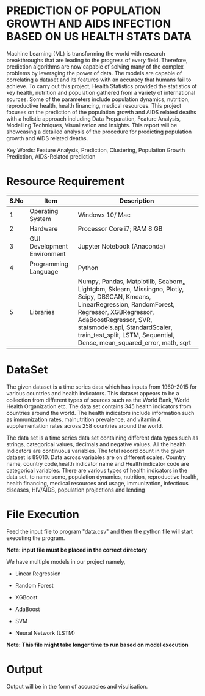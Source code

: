 
# PREDICTION OF POPULATION GROWTH AND AIDS INFECTION BASED ON US HEALTH STATS DATA

Machine Learning (ML) is transforming the world with research breakthroughs that are leading to the
progress of every field. Therefore, prediction algorithms are now capable of solving many of the complex
problems by leveraging the power of data. The models are capable of correlating a dataset and its features
with an accuracy that humans fail to achieve. To carry out this project, Health Statistics provided the
statistics of key health, nutrition and population gathered from a variety of international sources. Some of
the parameters include population dynamics, nutrition, reproductive health, health financing, medical
resources. This project focuses on the prediction of the population growth and AIDS related deaths with a
holistic approach including Data Preparation, Feature Analysis, Modelling Techniques, Visualization and
Insights. This report will be showcasing a detailed analysis of the procedure for predicting population
growth and AIDS related deaths.


Key Words: Feature Analysis, Prediction, Clustering, Population Growth Prediction, AIDS-Related
prediction

# Resource Requirement
| S.No 	| Item                        	| Description                                                                                                                                                                                                                                                                                   	|
|------	|-----------------------------	|-----------------------------------------------------------------------------------------------------------------------------------------------------------------------------------------------------------------------------------------------------------------------------------------------	|
| 1    	| Operating System            	| Windows 10/ Mac                                                                                                                                                                                                                                                                               	|
| 2    	| Hardware                    	| Processor Core i7; RAM 8 GB                                                                                                                                                                                                                                                                   	|
| 3    	| GUI Development Environment 	| Jupyter Notebook (Anaconda)                                                                                                                                                                                                                                                                   	|
| 4    	| Programming Language        	| Python                                                                                                                                                                                                                                                                                        	|
| 5    	| Libraries                   	| Numpy, Pandas, Matplotlib, Seaborn,, Lightgbm, Sklearn, Missingno, Plotly, Scipy, DBSCAN, Kmeans, LinearRegression, RandomForest, Regressor, XGBRegressor, AdaBoostRegressor, SVR, statsmodels.api, StandardScaler, train_test_split, LSTM, Sequential, Dense, mean_squared_error, math, sqrt 	|

# DataSet

The given dataset is a time series data which has inputs from 1960-2015 for various countries and
health indicators. This dataset appears to be a collection from different types of sources such as the World
Bank, World Health Organization etc. The data set contains 345 health indicators from countries around
the world. The health indicators include information such as immunization rates, malnutrition prevalence,
and vitamin A supplementation rates across 258 countries around the world.

The data set is a time series data set containing different data types such as strings, categorical values,
decimals and negative values. 
All the health Indicators are continuous variables. 
The total record count in the given dataset is 89010. 
Data across variables are on different scales. Country name, country code,health indicator name and Health indicator code are categorical variables.
There are various types of health indicators in the data set, to name some, population dynamics, nutrition,
reproductive health, health financing, medical resources and usage, immunization, infectious diseases,
HIV/AIDS, population projections and lending


# File Execution

Feed the input file to program "data.csv" and then the python file will start executing the program.

**Note: input file must be placed in the correct directory**

We have multiple models in our project namely,

* Linear Regression 

* Random Forest 

* XGBoost

* AdaBoost

* SVM

* Neural Network (LSTM)

**Note: This file might take longer time to run based on model execution**

# Output

Output will be in the form of accuracies and visulisation.




